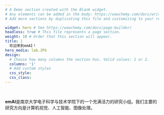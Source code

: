 ```yaml
---
# A Demo section created with the Blank widget.
# Any elements can be added in the body: https://wowchemy.com/docs/writing-markdown-latex/
# Add more sections by duplicating this file and customizing to your requirements.

widget: hero # See https://wowchemy.com/docs/page-builder/
headless: true # This file represents a page section.
weight: 10 # Order that this section will appear.
title: |
  欢迎来到emAI！
hero_media: lab.JPG
design:
  # Choose how many columns the section has. Valid values: 1 or 2.
  columns: '1'
  # Add custom styles
  css_style:
  css_class:
---
```


<br>

**emAI**是南京大学电子科学与技术学院下的一个充满活力的研究小组。我们主要的研究方向是计算机视觉、人工智能、图像处理。
